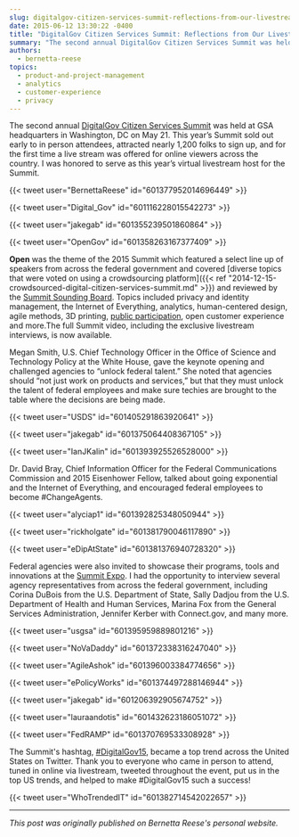 ```yaml
---
slug: digitalgov-citizen-services-summit-reflections-from-our-livestream-host-and-full-recording-now-available
date: 2015-06-12 13:30:22 -0400
title: "DigitalGov Citizen Services Summit: Reflections from Our Livestream Host, and Full Recording Now Available!"
summary: "The second annual DigitalGov Citizen Services Summit was held at GSA headquarters in Washington, DC on May 21, 2015."
authors:
  - bernetta-reese
topics:
  - product-and-project-management
  - analytics
  - customer-experience
  - privacy
---
```


The second annual [DigitalGov Citizen Services Summit](https://web.archive.org/web/20150623214816/http://summit.digitalgov.gov/) was held at GSA headquarters in Washington, DC on May 21. This year’s Summit sold out early to in person attendees, attracted nearly 1,200 folks to sign up, and for the first time a live stream was offered for online viewers across the country. I was honored to serve as this year’s virtual livestream host for the Summit.

{{< tweet user="BernettaReese" id="601377952014696449" >}}

{{< tweet user="Digital_Gov" id="601116228015542273" >}}

{{< tweet user="jakegab" id="601355239501860864" >}}

{{< tweet user="OpenGov" id="601358263167377409" >}}

**Open** was the theme of the 2015 Summit which featured a select line up of speakers from across the federal government and covered [diverse topics that were voted on using a crowdsourcing platform]({{< ref "2014-12-15-crowdsourced-digital-citizen-services-summit.md" >}}) and reviewed by the [Summit Sounding Board](https://web.archive.org/web/20150706191031/https://summit.digitalgov.gov/summit-sounding-board/). Topics included privacy and identity management, the Internet of Everything, analytics, human-centered design, agile methods, 3D printing, [public participation](https://participation.usa.gov/), open customer experience and more.The full Summit video, including the exclusive livestream interviews, is now available.

Megan Smith, U.S. Chief Technology Officer in the Office of Science and Technology Policy at the White House, gave the keynote opening and challenged agencies to “unlock federal talent.” She noted that agencies should “not just work on products and services,” but that they must unlock the talent of federal employees and make sure techies are brought to the table where the decisions are being made.

{{< tweet user="USDS" id="601405291863920641" >}}

{{< tweet user="jakegab" id="601375064408367105" >}}

{{< tweet user="IanJKalin" id="601393925526528000" >}}

Dr. David Bray, Chief Information Officer for the Federal Communications Commission and 2015 Eisenhower Fellow, talked about going exponential and the Internet of Everything, and encouraged federal employees to become #ChangeAgents.


{{< tweet user="alyciap1" id="601392825348050944" >}}

{{< tweet user="rickholgate" id="601381790046117890" >}}

{{< tweet user="eDipAtState" id="601381376940728320" >}}

Federal agencies were also invited to showcase their programs, tools and innovations at the [Summit Expo](https://web.archive.org/web/20150706193127/https://summit.digitalgov.gov/expo/). I had the opportunity to interview several agency representatives from across the federal government, including Corina DuBois from the U.S. Department of State, Sally Dadjou from the U.S. Department of Health and Human Services, Marina Fox from the General Services Administration, Jennifer Kerber with Connect.gov, and many more.

{{< tweet user="usgsa" id="601395959889801216" >}}

{{< tweet user="NoVaDaddy" id="601372338316247040" >}}

{{< tweet user="AgileAshok" id="601396003384774656" >}}

{{< tweet user="ePolicyWorks" id="601374497288146944" >}}

{{< tweet user="jakegab" id="601206392905674752" >}}

{{< tweet user="lauraandotis" id="601432623186051072" >}}

{{< tweet user="FedRAMP" id="601370769533308928" >}}

The Summit's hashtag, [&#35;DigitalGov15](https://twitter.com/hashtag/DigitalGov15?src=hash), became a top trend across the United States on Twitter. Thank you to everyone who came in person to attend, tuned in online via livestream, tweeted throughout the event, put us in the top US trends, and helped to make &#35;DigitalGov15 such a success!



{{< tweet user="WhoTrendedIT" id="601382714542022657" >}}

---

*This post was originally published on Bernetta Reese's personal website.*
